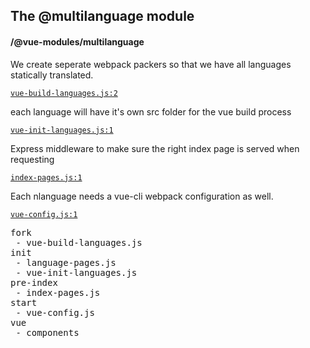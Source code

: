 ## The @multilanguage module
#### /@vue-modules/multilanguage
We create seperate webpack packers so that we have all languages statically translated.


[`vue-build-languages.js:2`](https://bp-devel.d250.hu:9001/p/@vue-modules/multilanguage/fork/vue-build-languages.js?line=2)

each language will have it's own src folder for the vue build process


[`vue-init-languages.js:1`](https://bp-devel.d250.hu:9001/p/@vue-modules/multilanguage/init/vue-init-languages.js?line=1)

Express middleware to make sure the right index page is served when requesting


[`index-pages.js:1`](https://bp-devel.d250.hu:9001/p/@vue-modules/multilanguage/pre-index/index-pages.js?line=1)

Each nlanguage needs a vue-cli webpack configuration as well.


[`vue-config.js:1`](https://bp-devel.d250.hu:9001/p/@vue-modules/multilanguage/start/vue-config.js?line=1)

<pre>
fork
 - vue-build-languages.js
init
 - language-pages.js
 - vue-init-languages.js
pre-index
 - index-pages.js
start
 - vue-config.js
vue
 - components
</pre>

